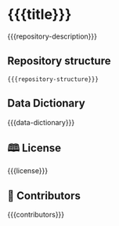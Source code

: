 # {{{title}}}

{{{repository-description}}}

## Repository structure 
```
{{{repository-structure}}}
```

## Data Dictionary 
{{{data-dictionary}}}

## 🕮 License
{{{license}}}

## 👥 Contributors
{{{contributors}}}
